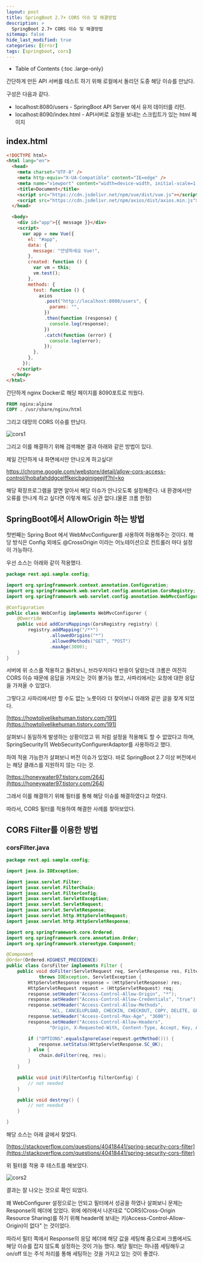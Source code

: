 ```yaml
---
layout: post
title: SpringBoot 2.7+ CORS 이슈 및 해결방법
description: >
  SpringBoot 2.7+ CORS 이슈 및 해결방법
sitemap: false
hide_last_modified: true
categories: [Error]
tags: [springboot, cors]
---
```


- Table of Contents
{:toc .large-only}

간단하게 만든 API 서버를 테스트 하기 위해 로컬에서 돌리던 도중 해당 이슈를 만났다.

구성은 다음과 같다.

- localhost:8080/users - SpringBoot API Server 에서 유저 데이터를 리턴.
- localhost:8090/index.html - API서버로 요청을 보내는 스크립트가 있는 html 페이지

## index.html

```html
<!DOCTYPE html>
<html lang="en">
  <head>
    <meta charset="UTF-8" />
    <meta http-equiv="X-UA-Compatible" content="IE=edge" />
    <meta name="viewport" content="width=device-width, initial-scale=1.0" />
    <title>Document</title>
    <script src="https://cdn.jsdelivr.net/npm/vue/dist/vue.js"></script>
    <script src="https://cdn.jsdelivr.net/npm/axios/dist/axios.min.js"></script>
  </head>

  <body>
    <div id="app">{{ message }}</div>
    <script>
      var app = new Vue({
        el: "#app",
        data: {
          message: "안녕하세요 Vue!",
        },
        created: function () {
          var vm = this;
          vm.test();
        },
        methods: {
          test: function () {
            axios
              .post("http://localhost:8080/users", {
                params: "",
              })
              .then(function (response) {
                console.log(response);
              })
              .catch(function (error) {
                console.log(error);
              });
          },
        },
      });
    </script>
  </body>
</html>
```

간단하게 nginx Docker로 해당 페이지를 8090포트로 띄웠다.

```dockerfile
FROM nginx:alpine
COPY . /usr/share/nginx/html
```

그리고 대망의 CORS 이슈를 만났다.

![cors1](/assets/img/Error/cors1.png)

그리고 이를 해결하기 위해 검색해본 결과 아래와 같은 방법이 있다.

제일 간단하게 내 화면에서만 안나오게 하고싶다!

[https://chrome.google.com/webstore/detail/allow-cors-access-control/lhobafahddgcelffkeicbaginigeejlf?hl=ko ](https://chrome.google.com/webstore/detail/allow-cors-access-control/lhobafahddgcelffkeicbaginigeejlf?hl=ko)

해당 확장프로그램을 깔면 알아서 해당 이슈가 안나오도록 설정해준다. 내 환경에서만 오류를 안나게 하고 싶다면 이렇게 해도 상관 없다.(물론 크롬 한정)

## SpringBoot에서 AllowOrigin 하는 방법

첫번째는 Spring Boot 에서 WebMvcConfigurer를 사용하여 허용해주는 것이다.
해당 방식은 Config 외에도 @CrossOrigin 이라는 어노테이션으로 컨트롤러 마다 설정이 가능하다.

우선 소스는 아래와 같이 적용했다.

```java
package rest.api.sample.config;

import org.springframework.context.annotation.Configuration;
import org.springframework.web.servlet.config.annotation.CorsRegistry;
import org.springframework.web.servlet.config.annotation.WebMvcConfigurer;

@Configuration
public class WebConfig implements WebMvcConfigurer {
    @Override
    public void addCorsMappings(CorsRegistry registry) {
        registry.addMapping("/**")
                .allowedOrigins("*")
                .allowedMethods("GET", "POST")
                .maxAge(3000);
    }
}
```

서버에 위 소스를 적용하고 돌려보니, 브라우저마다 반응이 달랐는데 크롬은 여전히 CORS 이슈 때문에 응답을 가져오는 것이 불가능 했고, 사파리에서는 요청에 대한 응답을 가져올 수 있었다.

그렇다고 사파리에서만 할 수도 없는 노릇이라 더 찾아보니 아래와 같은 글을 찾게 되었다.

[https://howtolivelikehuman.tistory.com/191](https://howtolivelikehuman.tistory.com/191)

살펴보니 동일하게 발생하는 상황이었고 위 처럼 설정을 적용해도 할 수 없었다고 하며, SpringSecurity의 WebSecurityConfigurerAdaptor를 사용하라고 했다.

하여 적용 가능한가 살펴보니 버전 이슈가 있었다. 바로 SpringBoot 2.7 이상 버전에서는 해당 클래스를 지원하지 않는 다는 것.

[https://honeywater97.tistory.com/264](https://honeywater97.tistory.com/264)

그래서 이를 해결하기 위해 필터를 통해 해당 이슈를 해결하였다고 하였다.

따라서, CORS 필터를 적용하여 해결한 사례를 찾아보았다.

## CORS Filter를 이용한 방법

### corsFilter.java

```java
package rest.api.sample.config;

import java.io.IOException;

import javax.servlet.Filter;
import javax.servlet.FilterChain;
import javax.servlet.FilterConfig;
import javax.servlet.ServletException;
import javax.servlet.ServletRequest;
import javax.servlet.ServletResponse;
import javax.servlet.http.HttpServletRequest;
import javax.servlet.http.HttpServletResponse;

import org.springframework.core.Ordered;
import org.springframework.core.annotation.Order;
import org.springframework.stereotype.Component;

@Component
@Order(Ordered.HIGHEST_PRECEDENCE)
public class CorsFilter implements Filter {
    public void doFilter(ServletRequest req, ServletResponse res, FilterChain chain)
            throws IOException, ServletException {
        HttpServletResponse response = (HttpServletResponse) res;
        HttpServletRequest request = (HttpServletRequest) req;
        response.setHeader("Access-Control-Allow-Origin", "*");
        response.setHeader("Access-Control-Allow-Credentials", "true");
        response.setHeader("Access-Control-Allow-Methods",
                "ACL, CANCELUPLOAD, CHECKIN, CHECKOUT, COPY, DELETE, GET, HEAD, LOCK, MKCALENDAR, MKCOL, MOVE, OPTIONS, POST, PROPFIND, PROPPATCH, PUT, REPORT, SEARCH, UNCHECKOUT, UNLOCK, UPDATE, VERSION-CONTROL");
        response.setHeader("Access-Control-Max-Age", "3600");
        response.setHeader("Access-Control-Allow-Headers",
                "Origin, X-Requested-With, Content-Type, Accept, Key, Authorization");

        if ("OPTIONS".equalsIgnoreCase(request.getMethod())) {
            response.setStatus(HttpServletResponse.SC_OK);
        } else {
            chain.doFilter(req, res);
        }
    }

    public void init(FilterConfig filterConfig) {
        // not needed
    }

    public void destroy() {
        // not needed
    }

}
```

해당 소스는 아래 글에서 찾았다.

[https://stackoverflow.com/questions/40418441/spring-security-cors-filter](https://stackoverflow.com/questions/40418441/spring-security-cors-filter)

위 필터를 적용 후 테스트를 해보았다.

![cors2](/assets/img/Error/cors2.png)

결과는 잘 나오는 것으로 확인 되었다.

왜 WebConfigurer 설정으로는 안되고 필터에서 성공을 하였나 살펴보니 문제는 Response의 헤더에 있었다. 위에 에러에서 나온대로
"CORS(Cross-Origin Resource Sharing)를 하기 위해 header에 보내는 키(Access-Control-Allow-Origin)이 없다" 는 것이었다.

따라서 필터 쪽에서 Response의 응답 헤더에 해당 값을 세팅해 줌으로써 크롬에서도 해당 이슈를 잡지 않도록 설정하는 것이 가능 했다.
해당 필터는 하나쯤 세팅해두고 on/off 또는 주석 처리를 통해 세팅하는 것을 가지고 있는 것이 좋겠다.
